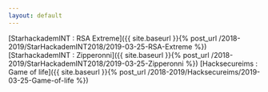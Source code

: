 ```yaml
---
layout: default
---
```


[StarhackademINT : RSA Extreme]({{ site.baseurl }}{% post_url /2018-2019/StarHackademINT2018/2019-03-25-RSA-Extreme %})
[StarhackademINT : Zipperonni]({{ site.baseurl }}{% post_url /2018-2019/StarHackademINT2018/2019-03-25-Zipperonni %})
[Hacksecureims : Game of life]({{ site.baseurl }}{% post_url /2018-2019/Hacksecureims/2019-03-25-Game-of-life %})

